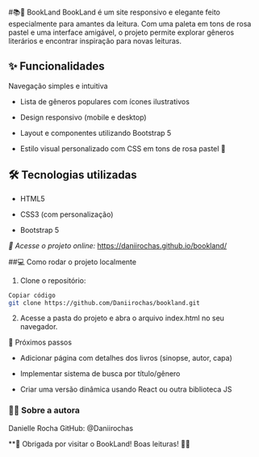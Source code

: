 #📚🌸 BookLand
BookLand é um site responsivo e elegante feito especialmente para amantes da leitura. Com uma paleta em tons de rosa pastel e uma interface amigável, o projeto permite explorar gêneros literários e encontrar inspiração para novas leituras.

## ✨ Funcionalidades
Navegação simples e intuitiva

- Lista de gêneros populares com ícones ilustrativos

- Design responsivo (mobile e desktop)

- Layout e componentes utilizando Bootstrap 5

- Estilo visual personalizado com CSS em tons de rosa pastel 💖

## 🛠 Tecnologias utilizadas
- HTML5

- CSS3 (com personalização)

- Bootstrap 5

*🚀 Acesse o projeto online:*
https://daniirochas.github.io/bookland/

##💻 Como rodar o projeto localmente

1. Clone o repositório:


```bash
Copiar código
git clone https://github.com/Daniirochas/bookland.git 
`````

2. Acesse a pasta do projeto e abra o arquivo index.html no seu navegador.

🔮 Próximos passos
- Adicionar página com detalhes dos livros (sinopse, autor, capa)

- Implementar sistema de busca por título/gênero

- Criar uma versão dinâmica usando React ou outra biblioteca JS

### 👩‍💻 Sobre a autora
Danielle Rocha
GitHub: @Daniirochas

**🌸 Obrigada por visitar o BookLand! Boas leituras! 📖✨
